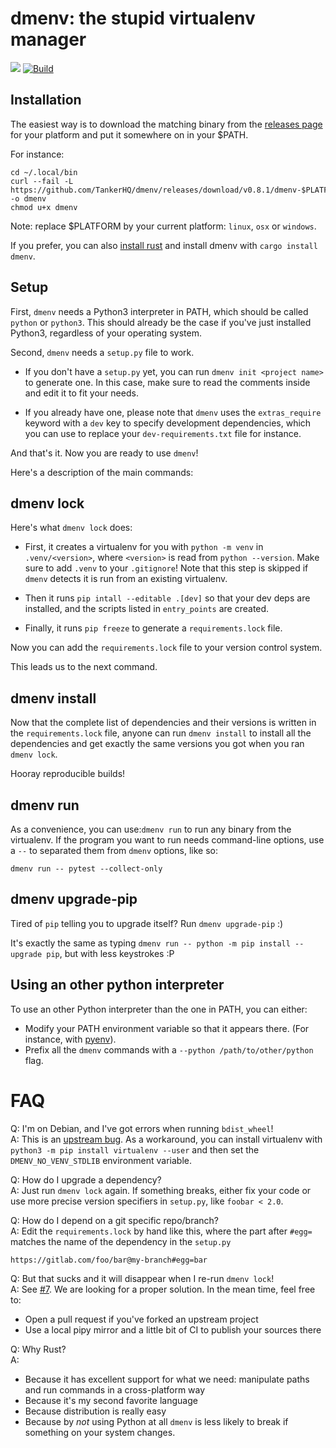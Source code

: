 # dmenv: the stupid virtualenv manager

<a href="https://crates.io/crates/dmenv"><img src="https://img.shields.io/crates/v/dmenv.svg"/></a>
[![Build](https://img.shields.io/travis/TankerHQ/dmenv.svg?branch=master)](https://travis-ci.org/TankerHQ/dmenv)

## Installation

The easiest way is to download the matching binary from the [releases page](https://github.com/TankerHQ/dmenv/releases) for your platform and put it
somewhere on in your $PATH.

For instance:


```console
cd ~/.local/bin
curl --fail -L https://github.com/TankerHQ/dmenv/releases/download/v0.8.1/dmenv-$PLATFORM -o dmenv
chmod u+x dmenv
```

Note: replace $PLATFORM by your current platform: `linux`, `osx` or `windows`.

If you prefer, you can also [install rust](https://www.rust-lang.org/en-US/install.html) and install dmenv with `cargo install dmenv`.

## Setup

First, `dmenv` needs a Python3 interpreter in PATH, which should be called `python` or `python3`. This should already be the case if you've just installed Python3, regardless of your operating system.

Second, `dmenv` needs a `setup.py` file to work.

* If you don't have a `setup.py` yet, you can run `dmenv init <project name>`
  to generate one. In this case, make sure to read the comments inside
  and edit it to fit your needs.

* If you already have one, please note that `dmenv` uses the `extras_require` keyword with a `dev` key
  to specify development dependencies, which you can use to replace your `dev-requirements.txt`
  file for instance.

And that's it. Now you are ready to use `dmenv`!

Here's a description of the main commands:

## dmenv lock

Here's what `dmenv lock` does:

* First, it creates a virtualenv for you with `python -m venv` in
  `.venv/<version>`, where `<version>` is read from `python --version`. Make
  sure to add `.venv` to your `.gitignore`! Note that this step is skipped
  if `dmenv` detects it is run from an existing virtualenv.

* Then it runs `pip intall --editable .[dev]` so that your dev deps are installed, and the scripts listed in `entry_points` are
  created.

* Finally, it runs `pip freeze` to generate a `requirements.lock` file.

Now you can add the `requirements.lock` file to your version control system.

This leads us to the next command.

## dmenv install

Now that the complete list of dependencies and their versions is written in the
`requirements.lock` file, anyone can run `dmenv install` to install all the
dependencies and get exactly the same versions you got when you ran `dmenv lock`.

Hooray reproducible builds!

## dmenv run

As a convenience, you can use:`dmenv run` to run any binary from the virtualenv. If the program you want to run
needs command-line options, use a `--` to separated them from `dmenv` options, like so:

```console
dmenv run -- pytest --collect-only
```

## dmenv upgrade-pip

Tired of `pip` telling you to upgrade itself? Run `dmenv upgrade-pip` :)

It's exactly the same as typing `dmenv run -- python -m pip install --upgrade pip`, but with less keystrokes :P

## Using an other python interpreter

To use an other Python interpreter than the one in PATH, you can either:

* Modify your PATH environment variable so that it appears there. (For instance, with [pyenv](https://github.com/pyenv/pyenv)).
* Prefix all the `dmenv` commands with a `--python /path/to/other/python` flag.

# FAQ

Q: I'm on Debian, and I've got errors when running `bdist_wheel`! <br />
A: This is an [upstream bug](https://bugs.debian.org/cgi-bin/bugreport.cgi?bug=917006).
   As a workaround, you can install virtualenv with `python3 -m pip install virtualenv --user`
   and then set the `DMENV_NO_VENV_STDLIB` environment variable.

Q: How do I upgrade a dependency?<br/>
A: Just run `dmenv lock` again. If something breaks, either fix your code or
   use more precise version specifiers in `setup.py`, like `foobar < 2.0`.

Q: How do I depend on a git specific repo/branch?<br/>
A: Edit the `requirements.lock` by hand like this, where the part after `#egg=` matches the name of the dependency in
   the `setup.py`

```
https://gitlab.com/foo/bar@my-branch#egg=bar
```

Q: But that sucks and it will disappear when I re-run `dmenv lock`! <br />
A: See [#7](https://github.com/TankerHQ/dmenv/issues/7). We are looking for a proper solution. In the mean time, feel free to:

  * Open a pull request if you've forked an upstream project
  * Use a local pipy mirror and a little bit of CI to publish your sources there


Q: Why Rust? <br />
A:

* Because it has excellent support for what we need: manipulate paths and run commands in a cross-platform way
* Because it's my second favorite language
* Because distribution is really easy
* Because by *not* using Python at all `dmenv` is less likely to break if something on your system changes.

